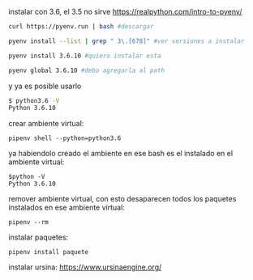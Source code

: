 instalar con 3.6, el 3.5 no sirve
https://realpython.com/intro-to-pyenv/
```bash
curl https://pyenv.run | bash #descargar

pyenv install --list | grep " 3\.[678]" #ver versiones a instalar

pyenv install 3.6.10 #quiero instalar esta

pyenv global 3.6.10 #debo agregarla al path


```
y ya es posible usarlo
```sh
$ python3.6 -V
Python 3.6.10
```

crear ambiente virtual:
```
pipenv shell --python=python3.6
```
ya habiendolo creado el ambiente en ese bash es el instalado en el ambiente virtual:
```
$python -V
Python 3.6.10
```
remover ambiente virtual, con esto desaparecen todos los paquetes instalados en ese ambiente virtual:
```
pipenv --rm
```

instalar paquetes:
```
pipenv install paquete
```

instalar ursina:
https://www.ursinaengine.org/
```
```



